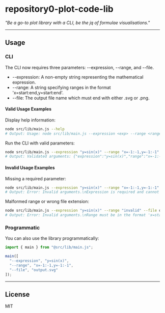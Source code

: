 # repository0-plot-code-lib

_"Be a go-to plot library with a CLI, be the jq of formulae visualisations."_

---

## Usage

### CLI

The CLI now requires three parameters: --expression, --range, and --file.

- --expression: A non-empty string representing the mathematical expression.
- --range: A string specifying ranges in the format 'x=start:end,y=start:end'.
- --file: The output file name which must end with either .svg or .png.

#### Valid Usage Examples

Display help information:

```sh
node src/lib/main.js --help
# Output: Usage: node src/lib/main.js --expression <exp> --range <range> --file <filepath>
```

Run the CLI with valid parameters:

```sh
node src/lib/main.js --expression "y=sin(x)" --range "x=-1:-1,y=-1:-1" --file output.svg
# Output: Validated arguments: {"expression":"y=sin(x)","range":"x=-1:-1,y=-1:-1","file":"output.svg"}
```

#### Invalid Usage Examples

Missing a required parameter:

```sh
node src/lib/main.js --expression "y=sin(x)" --range "x=-1:-1,y=-1:-1"
# Output: Error: Invalid arguments.\nExpression is required and cannot be empty or File must end with .svg or .png
```

Malformed range or wrong file extension:

```sh
node src/lib/main.js --expression "y=sin(x)" --range "invalid" --file output.txt
# Output: Error: Invalid arguments.\nRange must be in the format 'x=start:end,y=start:end'\nFile must end with .svg or .png
```

### Programmatic

You can also use the library programmatically:

```js
import { main } from "@src/lib/main.js";

main([
  "--expression", "y=sin(x)",
  "--range", "x=-1:-1,y=-1:-1",
  "--file", "output.svg"
]);
```

---

## License

MIT
